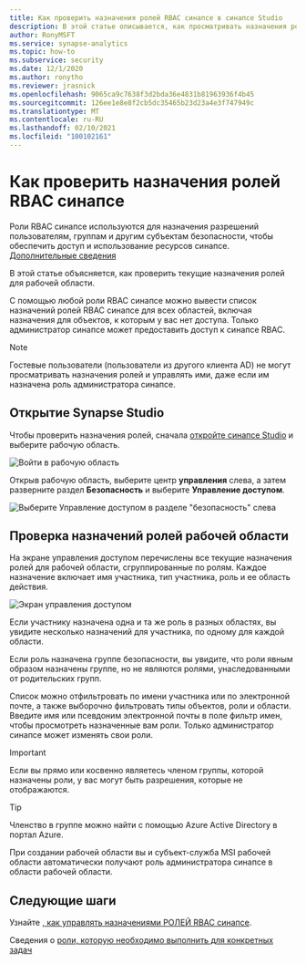 ```yaml
---
title: Как проверить назначения ролей RBAC синапсе в синапсе Studio
description: В этой статье описывается, как просматривать назначения ролей RBAC синапсе с помощью синапсе Studio.
author: RonyMSFT
ms.service: synapse-analytics
ms.topic: how-to
ms.subservice: security
ms.date: 12/1/2020
ms.author: ronytho
ms.reviewer: jrasnick
ms.openlocfilehash: 9065ca9c7638f3d2bda36e4831b81963936f4b45
ms.sourcegitcommit: 126ee1e8e8f2cb5dc35465b23d23a4e3f747949c
ms.translationtype: MT
ms.contentlocale: ru-RU
ms.lasthandoff: 02/10/2021
ms.locfileid: "100102161"
---
```

# <a name="how-to-review-synapse-rbac-role-assignments"></a>Как проверить назначения ролей RBAC синапсе

Роли RBAC синапсе используются для назначения разрешений пользователям, группам и другим субъектам безопасности, чтобы обеспечить доступ и использование ресурсов синапсе.  [Дополнительные сведения](./synapse-workspace-synapse-rbac.md)

В этой статье объясняется, как проверить текущие назначения ролей для рабочей области.

С помощью любой роли RBAC синапсе можно вывести список назначений ролей RBAC синапсе для всех областей, включая назначения для объектов, к которым у вас нет доступа. Только администратор синапсе может предоставить доступ к синапсе RBAC.  

>[!Note]
>Гостевые пользователи (пользователи из другого клиента AD) не могут просматривать назначения ролей и управлять ими, даже если им назначена роль администратора синапсе.    

## <a name="open-synapse-studio"></a>Открытие Synapse Studio  

Чтобы проверить назначения ролей, сначала [откройте синапсе Studio](https://web.azuresynapse.net/) и выберите рабочую область. 

![Войти в рабочую область](./media/common/login-workspace.png) 
 
 Открыв рабочую область, выберите центр **управления** слева, а затем разверните раздел **Безопасность** и выберите **Управление доступом**. 

 ![Выберите Управление доступом в разделе "безопасность" слева](./media/how-to-manage-synapse-rbac-role-assignments/left-nav-security-access-control.png)

## <a name="review-workspace-role-assignments"></a>Проверка назначений ролей рабочей области

На экране управления доступом перечислены все текущие назначения ролей для рабочей области, сгруппированные по ролям. Каждое назначение включает имя участника, тип участника, роль и ее область действия.

![Экран управления доступом](./media/how-to-review-synapse-rbac-role-assignments/access-control-assignments.png)

Если участнику назначена одна и та же роль в разных областях, вы увидите несколько назначений для участника, по одному для каждой области.  

Если роль назначена группе безопасности, вы увидите, что роли явным образом назначены группе, но не являются ролями, унаследованными от родительских групп.  

Список можно отфильтровать по имени участника или по электронной почте, а также выборочно фильтровать типы объектов, роли и области. Введите имя или псевдоним электронной почты в поле фильтр имен, чтобы просмотреть назначенные вам роли. Только администратор синапсе может изменять свои роли.

>[!Important] 
>Если вы прямо или косвенно являетесь членом группы, которой назначены роли, у вас могут быть разрешения, которые не отображаются.

>[!tip]
>Членство в группе можно найти с помощью Azure Active Directory в портал Azure.  

При создании рабочей области вы и субъект-служба MSI рабочей области автоматически получают роль администратора синапсе в области рабочей области.

## <a name="next-steps"></a>Следующие шаги

Узнайте [, как управлять назначениями РОЛЕЙ RBAC синапсе](./how-to-manage-synapse-rbac-role-assignments.md).

Сведения о [роли, которую необходимо выполнить для конкретных задач](./synapse-workspace-understand-what-role-you-need.md)